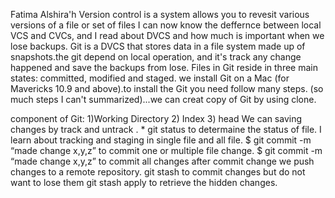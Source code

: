 Fatima Alshira'h
 Version control is a system allows you to revesit various versions of a file or set of files
 I can now know the deffernce between local VCS and CVCs, and I read about DVCS and how much is 
important when we lose backups.
Git  is a DVCS that stores data in a file system made up of snapshots.the git depend on local
operation, and it's track any change happened and save the backups from lose.
Files in Git reside in three main states: committed, modified and staged.
we install Git on a Mac (for Mavericks 10.9 and above).to install the Git you need follow many steps.
(so much steps I can't summarized)...we can creat copy of Git by using clone.

component of Git: 1)Working Directory 2) Index 3) head
We can saving changes by track and untrack . * git status to determaine the status of file.
I learn about tracking and staging in single file and all file.
$ git commit -m “made change x,y,z” to commit one or multiple file change.
$ git commit -m “made change x,y,z” to commit all changes 
after commit change we push changes to a remote repository.
 git stash to commit changes but do not want to lose them 
git stash apply to retrieve the hidden changes.